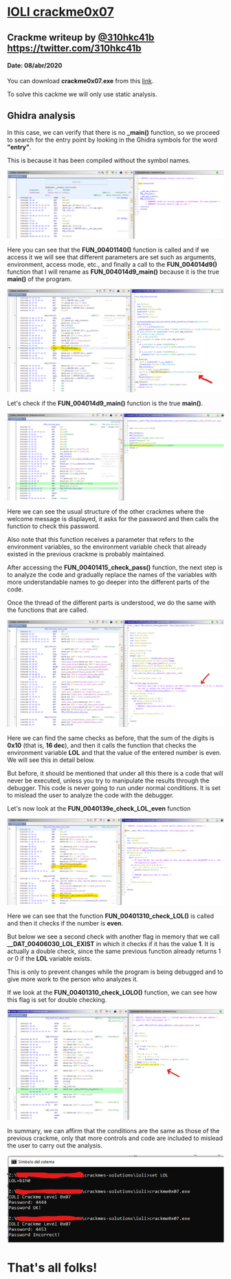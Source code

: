 # [IOLI crackme0x07](crackme0x07.exe) 

## Crackme writeup by [@310hkc41b](https://twitter.com/310hkc41b) https://twitter.com/310hkc41b 
#### Date: 08/abr/2020 

You can download **crackme0x07.exe** from this [link](crackme0x07.exe). 

To solve this cackme we will only use static analysis.


## Ghidra analysis

In this case, we can verify that there is no **_main()** function, so we proceed to search for the entry point by looking in the Ghidra symbols for the word **"entry"**.

This is because it has been compiled without the symbol names.

![crackme_001](crackme0x07-001.png "entry point") 

Here you can see that the **FUN_00401140()** function is called and if we access it we will see that different parameters are set such as arguments, environment, access mode, etc., and finally a call to the **FUN_004014d9()** function that I will rename as **FUN_004014d9_main()** because it is the true **main()** of the program.

![crackme_002](crackme0x07-002.png "find main") 

Let's check if the **FUN_004014d9_main()** function is the true **main()**.

![crackme_003](crackme0x07-003.png "main") 

Here we can see the usual structure of the other crackmes where the welcome message is displayed, it asks for the password and then calls the function to check this password.

Also note that this function receives a parameter that refers to the environment variables, so the environment variable check that already existed in the previous crackme is probably maintained.


After accessing the **FUN_00401415_check_pass()** function, the next step is to analyze the code and gradually replace the names of the variables with more understandable names to go deeper into the different parts of the code.

Once the thread of the different parts is understood, we do the same with the functions that are called.

![crackme_004](crackme0x07-004.png "check_pass") 

Here we can find the same checks as before, that the sum of the digits is **0x10** (that is, **16 dec**), and then it calls the function that checks the environment variable **LOL** and that the value of the entered number is even. We will see this in detail below.

But before, it should be mentioned that under all this there is a code that will never be executed, unless you try to manipulate the results through the debugger. This code is never going to run under normal conditions. It is set to mislead the user to analyze the code with the debugger.

Let's now look at the **FUN_0040139e_check_LOL_even** function

![crackme_005](crackme0x07-005.png "check_LOL_even") 

Here we can see that the function **FUN_00401310_check_LOL()** is called and then it checks if the number is **even**.

But below we see a second check with another flag in memory that we call **__DAT_00406030_LOL_EXIST** in which it checks if it has the value **1**. It is actually a double check, since the same previous function already returns 1 or 0 if the **LOL** variable exists.

This is only to prevent changes while the program is being debugged and to give more work to the person who analyzes it.

If we look at the **FUN_00401310_check_LOLO()** function, we can see how this flag is set for double checking.

![crackme_006](crackme0x07-006.png "check_LOLO") 

In summary, we can affirm that the conditions are the same as those of the previous crackme, only that more controls and code are included to mislead the user to carry out the analysis.

![crackme_007](crackme0x07-007.png "result") 


# That's all folks!


